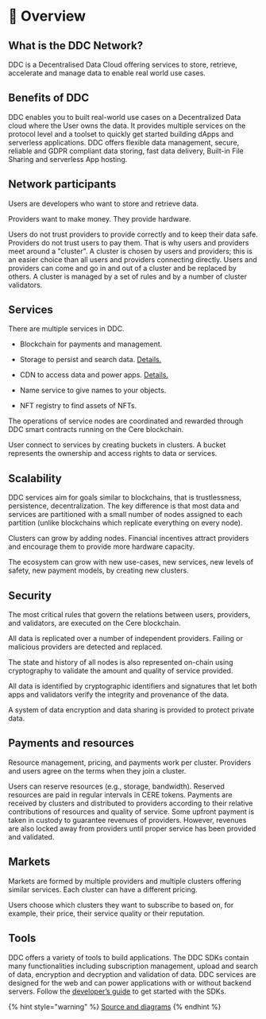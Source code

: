 # 📖 Overview

## What is the DDC Network?

DDC is a Decentralised Data Cloud offering services to store, retrieve, accelerate and manage data to enable real world use cases.

## Benefits of DDC

DDC enables you to built real-world use cases on a Decentralized Data cloud where the User owns the data. It provides multiple services on the protocol level and a toolset to quickly get started building dApps and serverless applications. DDC offers flexible data management, secure, reliable and GDPR compliant data storing, fast data delivery, Built-in File Sharing and serverless App hosting. 

## Network participants

Users are developers who want to store and retrieve data.

Providers want to make money. They provide hardware.

Users do not trust providers to provide correctly and to keep their data safe. Providers do not trust users to pay them.
That is why users and providers meet around a "cluster". A cluster is chosen by users and providers; this is an easier choice than all users and providers connecting directly.
Users and providers can come and go in and out of a cluster and be replaced by others.
A cluster is managed by a set of rules and by a number of cluster validators.

## Services

There are multiple services in DDC.

- Blockchain for payments and management.

- Storage to persist and search data.
[Details.](storage-nodes)

- CDN to access data and power apps.
[Details.](cdn-nodes)

- Name service to give names to your objects.

- NFT registry to find assets of NFTs.


The operations of service nodes are coordinated and rewarded through DDC smart contracts running on the Cere blockchain.

User connect to services by creating buckets in clusters. A bucket represents the ownership and access rights to data or services.


## Scalability

DDC services aim for goals similar to blockchains, that is trustlessness, persistence, decentralization. The key difference is that most data and services are partitioned with a small number of nodes assigned to each partition (unlike blockchains which replicate everything on every node). 

Clusters can grow by adding nodes. Financial incentives attract providers and encourage them to provide more hardware capacity.

The ecosystem can grow with new use-cases, new services, new levels of safety, new payment models, by creating new clusters.


## Security

The most critical rules that govern the relations between users, providers, and validators, are executed on the Cere blockchain.

All data is replicated over a number of independent providers. Failing or malicious providers are detected and replaced.

The state and history of all nodes is also represented on-chain using cryptography to validate the amount and quality of service provided.

All data is identified by cryptographic identifiers and signatures that let both apps and validators verify the integrity and provenance of the data.

A system of data encryption and data sharing is provided to protect private data.


## Payments and resources

Resource management, pricing, and payments work per cluster. 
Providers and users agree on the terms when they join a cluster.

Users can reserve resources (e.g., storage, bandwidth). Reserved resources are paid in regular intervals in CERE tokens. Payments are received by clusters and distributed to providers according to their relative contributions of resources and quality of service. Some upfront payment is taken in custody to guarantee revenues of providers. However, revenues are also locked away from providers until proper service has been provided and validated.


## Markets

Markets are formed by multiple providers and multiple clusters offering similar services. Each cluster can have a different pricing.

Users choose which clusters they want to subscribe to based on, for example, their price, their service quality or their reputation.


## Tools

DDC offers a variety of tools to build applications. The DDC SDKs contain many functionalities including subscription management, upload and search of data, encryption and decryption and validation of data. DDC services are designed for the web and can power applications with or without backend servers. Follow the [developer’s guide](developer-guide) to get started with the SDKs.


{% hint style="warning" %}
[Source and diagrams](https://github.com/Cerebellum-Network/ddc-bucket-contract/blob/dev/DOC.md)
{% endhint %}
